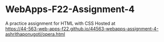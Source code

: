 # WebApps-F22-Assignment-4
A practice assignment for HTML with CSS
Hosted at <br><https://44-563-web-apps-f22.github.io/44563-webapps-assignment-4-ashrithaponugoti/opera.html>